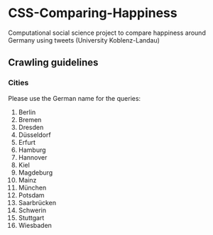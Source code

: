 # CSS-Comparing-Happiness  
Computational social science project to compare happiness around Germany using tweets (University Koblenz-Landau)

## Crawling guidelines  
### Cities  
Please use the German name for the queries:

1. Berlin
2. Bremen
3. Dresden
4. Düsseldorf
5. Erfurt
6. Hamburg
7. Hannover
8. Kiel
9. Magdeburg
10. Mainz
11. München
12. Potsdam
13. Saarbrücken
14. Schwerin
15. Stuttgart
16. Wiesbaden





